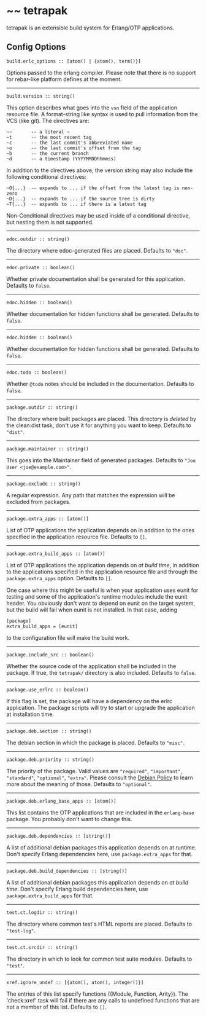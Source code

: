 # ~~ tetrapak

tetrapak is an extensible build system for Erlang/OTP applications.

## Config Options

    build.erlc_options :: [atom() | {atom(), term()}]

Options passed to the erlang compiler. Please note that there is
no support for rebar-like platform defines at the moment.

-------------------------------------------------------------------------

    build.version :: string()

This option describes what goes into the `vsn` field of the application
resource file. A format-string like syntax is used to pull information
from the VCS (like git). The directives are:

    ~~       -- a literal ~
    ~t       -- the most recent tag
    ~c       -- the last commit's abbreviated name
    ~o       -- the last commit's offset from the tag
    ~b       -- the current branch
    ~d       -- a timestamp (YYYYMMDDhhmmss)

In addition to the directives above, the version string may also include
the following conditional directives:

    ~O{...}  -- expands to ... if the offset from the latest tag is non-zero
    ~D{...}  -- expands to ... if the source tree is dirty
    ~T{...}  -- expands to ... if there is a latest tag

Non-Conditional directives may be used inside of a conditional directive,
but nesting them is not supported.

-------------------------------------------------------------------------

    edoc.outdir :: string()

The directory where edoc-generated files are placed. Defaults to `"doc"`.

-------------------------------------------------------------------------

    edoc.private :: boolean()

Whether private documentation shall be generated for this application.
Defaults to `false`.

-------------------------------------------------------------------------

    edoc.hidden :: boolean()

Whether documentation for hidden functions shall be generated.
Defaults to `false`.

-------------------------------------------------------------------------

    edoc.hidden :: boolean()

Whether documentation for hidden functions shall be generated.
Defaults to `false`.

-------------------------------------------------------------------------

    edoc.todo :: boolean()

Whether `@todo` notes should be included in the documentation.
Defaults to `false`.

-------------------------------------------------------------------------

    package.outdir :: string()

The directory where built packages are placed. This directory
is _deleted_ by the clean:dist task, don't use it for anything you
want to keep. Defaults to `"dist"`.

-------------------------------------------------------------------------

    package.maintainer :: string()

This goes into the Maintainer field of generated packages.
Defaults to `"Joe User <joe@example.com>"`.

-------------------------------------------------------------------------

    package.exclude :: string()

A regular expression. Any path that matches the expression will be excluded
from packages.

-------------------------------------------------------------------------

    package.extra_apps :: [atom()]

List of OTP applications the application depends on in addition to
the ones specified in the application resource file.
Defaults to `[]`.

-------------------------------------------------------------------------

    package.extra_build_apps :: [atom()]

List of OTP applications the application depends on _at build time_,
in addition to the applications specified in the application resource file and
through the `package.extra_apps` option.
Defaults to `[]`.

One case where this might be useful is when your application uses eunit
for testing and some of the application's runtime modules include the eunit header.
You obviously don't want to depend on eunit on the target system, but the build will
fail when eunit is not installed. In that case, adding

    [package]
    extra_build_apps = [eunit]

to the configuration file will make the build work.

-------------------------------------------------------------------------

    package.include_src :: boolean()

Whether the source code of the application shall be included in the package.
If true, the `tetrapak/` directory is also included.
Defaults to `false`.

-------------------------------------------------------------------------

    package.use_erlrc :: boolean()

If this flag is set, the package will have a dependency on the erlrc application.
The package scripts will try to start or upgrade the application at
installation time.

-------------------------------------------------------------------------

    package.deb.section :: string()

The debian section in which the package is placed. Defaults to `"misc"`.

-------------------------------------------------------------------------

    package.deb.priority :: string()

The priority of the package. Valid values are `"required"`, `"important"`,
`"standard"`, `"optional"`, `"extra"`.
Please consult the [Debian Policy](http://www.debian.org/doc/debian-policy/ch-archive.html#s-priorities)
to learn more about the meaning of those.
Defaults to `"optional"`.

-------------------------------------------------------------------------

    package.deb.erlang_base_apps :: [atom()]

This list contains the OTP applications that are included in the `erlang-base`
package. You probably don't want to change this.

-------------------------------------------------------------------------

    package.deb.dependencies :: [string()]

A list of additional debian packages this application depends on at runtime.
Don't specify Erlang dependencies here, use `package.extra_apps` for that.

-------------------------------------------------------------------------

    package.deb.build_dependencies :: [string()]

A list of additional debian packages this application depends on _at build time_.
Don't specify Erlang build dependencies here, use `package.extra_build_apps` for that.

-------------------------------------------------------------------------

    test.ct.logdir :: string()

The directory where common test's HTML reports are placed.
Defaults to `"test-log"`.

-------------------------------------------------------------------------

    test.ct.srcdir :: string()

The directory in which to look for common test suite modules.
Defaults to `"test"`.

-------------------------------------------------------------------------

    xref.ignore_undef :: [{atom(), atom(), integer()}]

The entries of this list specify functions ({Module, Function, Arity}).
The 'check:xref' task will fail if there are any calls to undefined
functions that are not a member of this list.
Defaults to `[]`.
